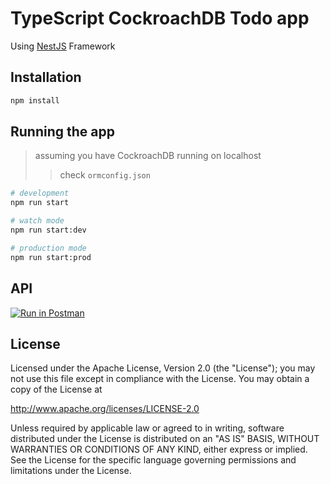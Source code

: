 # TypeScript CockroachDB Todo app

Using [NestJS](https://nestjs.com) Framework

## Installation

```bash
npm install
```

## Running the app

> assuming you have CockroachDB running on localhost
>
> > check `ormconfig.json`

```bash
# development
npm run start

# watch mode
npm run start:dev

# production mode
npm run start:prod
```

## API

[![Run in Postman](https://run.pstmn.io/button.svg)](https://app.getpostman.com/run-collection/ba288c94c75aaca3314a)

## License

Licensed under the Apache License, Version 2.0 (the "License"); you may not use this file except in compliance with the License. You may obtain a copy of the License at

<http://www.apache.org/licenses/LICENSE-2.0>

Unless required by applicable law or agreed to in writing, software distributed under the License is distributed on an "AS IS" BASIS, WITHOUT WARRANTIES OR CONDITIONS OF ANY KIND, either express or implied. See the License for the specific language governing permissions and limitations under the License.
